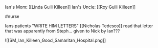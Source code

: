 Ian's Mom: [[Linda Gulli Killeen]]
Ian's Uncle: [[Roy Gulli Killeen]]


#nurse 


Ians patients "WRITE HIM LETTERS"
[[Nicholas Tedesco]] read that letter that was apparently from Steph... given to Nick by Ian???








![[SM_Ian_Killeen_Good_Samaritan_Hospital.png]]